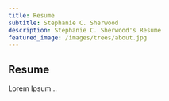 ```yaml
---
title: Resume
subtitle: Stephanie C. Sherwood
description: Stephanie C. Sherwood's Resume
featured_image: /images/trees/about.jpg
---
```


## Resume

Lorem Ipsum...
